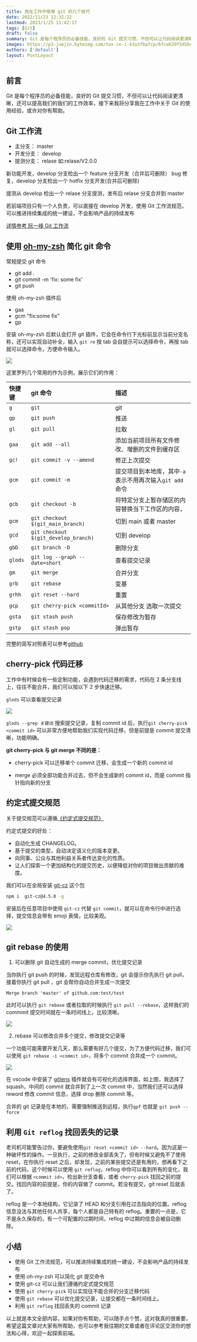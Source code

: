 ```yaml
---
title: 我在工作中使用 git 的几个技巧
date: 2022/11/23 12:32:22
lastmod: 2023/1/25 11:42:17
tags: [Git]
draft: false
summary: Git 是每个程序员的必备技能，良好的 Git 提交习惯，不但可以让代码阅读更清晰，还可以提高我们的我们的工作效率，接下来我将分享我在工作中关于 Git 的使用经验，或许对你有帮助。
images: https://p3-juejin.byteimg.com/tos-cn-i-k3u1fbpfcp/6fce639f5d1b4e0794b26f21326ed3f3~tplv-k3u1fbpfcp-watermark.image?
authors: ['default']
layout: PostLayout
---
```


## 前言

Git 是每个程序员的必备技能，良好的 Git 提交习惯，不但可以让代码阅读更清晰，还可以提高我们的我们的工作效率，接下来我将分享我在工作中关于 Git 的使用经验，或许对你有帮助。

## Git 工作流

- 主分支： master
- 开发分支： develop
- 提测分支： relase 如:relase/V2.0.0

新功能开发，develop 分支检出一个 feature 分支开发（合并后可删除）
bug 修复，develop 分支检出一个 hotfix 分支开发(合并后可删除)

提测从 develop 检出一个 relase 分支提测，发布后 relase 分支合并到 master

若前端项目只有一个人负责，可以直接在 develop 开发，使用 Git 工作流规范，可以推进持续集成的统一建设，不会影响产品的持续发布

[详情参考 阮一峰 Git 工作流](https://www.ruanyifeng.com/blog/2015/12/git-workflow.html)

## 使用 [oh-my-zsh](https://ohmyz.sh/ 'oh-my-zsh') 简化 git 命令

常规提交 git 命令

- git add .
- git commit -m 'fix: some fix'
- git push

使用 oh-my-zsh 插件后

- gaa
- gcm "fix:some fix"
- gp

安装 oh-my-zsh 后默认会打开 git 插件，它会在命令行下光标前显示当前分支名称，还可以实现自动补全，输入 `git re` 按 tab 会自提示可以选择命令，再按 tab 就可以选择命令，方便命令输入。

![](https://p3-juejin.byteimg.com/tos-cn-i-k3u1fbpfcp/5fdff4b9092f4cceacd3425c5d902558~tplv-k3u1fbpfcp-zoom-1.image)

这里罗列几个常用的作为示例，展示它们的作用：

| 快捷键  | git 命令                             | 描述                                                    |
| :------ | :----------------------------------- | :------------------------------------------------------ |
| `g`     | `git`                                | git                                                     |
| `gp`    | `git push`                           | 推送                                                    |
| `gl`    | `git pull`                           | 拉取                                                    |
| `gaa`   | `git add --all`                      | 添加当前项目所有文件修改、增删的文件到缓存区            |
| `gc!`   | `git commit -v --amend`              | 修正上次提交                                            |
| `gcm`   | `git commit -m`                      | 提交项目到本地库，其中`-a`表示不用再次输入`git add`命令 |
| `gcb`   | `git checkout -b`                    | 将特定分支上暂存储区的内容替换当下工作区的内容，        |
| `gcm`   | `git checkout $(git_main_branch)`    | 切到 main 或者 master                                   |
| `gcd`   | `git checkout $(git_develop_branch)` | 切到 develop                                            |
| `gbD`   | `git branch -D`                      | 删除分支                                                |
| `glods` | `git log --graph --date=short`       | 查看提交记录                                            |
| `gm`    | `git merge`                          | 合并分支                                                |
| `grb`   | `git rebase`                         | 变基                                                    |
| `grhh`  | `git reset --hard`                   | 重置                                                    |
| `gcp`   | `git cherry-pick <commitId>`         | 从其他分支 选取一次提交                                 |
| `gsta`  | `git stash push`                     | 保存修改为暂存                                          |
| `gstp`  | `git stash pop`                      | 弹出暂存                                                |

完整的简写对照表可以参考[github](https://github.com/ohmyzsh/ohmyzsh/tree/master/plugins/git)

## cherry-pick 代码迁移

工作中有时候会有一些定制功能，会遇到代码迁移的需求，代码在 2 条分支线上，往往不能合并，我们可以按以下 2 步快速迁移。

`glods` 可以查看提交记录

![](https://p3-juejin.byteimg.com/tos-cn-i-k3u1fbpfcp/e0a184c9ca2941159cd70388bfd24034~tplv-k3u1fbpfcp-zoom-1.image)

`glods --grep 关键词` 搜索提交记录，复制 commit id 后，执行`git cherry-pick <commit id>` 可以非常方便地帮助我们实现代码迁移，但是前提是 commit 提交清晰，功能明确。

**git cherry-pick 与 git merge 不同的是：**

- cherry-pick 可以迁移单个 commit 迁移，会生成一个新的 commit id

- merge 必须全部功能合并过去，但不会生成新的 commit id，而是 commit 指针指向新的分支

## 约定式提交规范

关于提交规范可以遵循[《约定式提交规范》](https://www.conventionalcommits.org/zh-hans/v1.0.0/)

约定式提交的好处：

- 自动化生成 CHANGELOG。
- 基于提交的类型，自动决定语义化的版本变更。
- 向同事、公众与其他利益关系者传达变化的性质。
- 让人们探索一个更加结构化的提交历史，以便降低对你的项目做出贡献的难度。

我们可以在全局安装 [git-cz](https://www.npmjs.com/package/git-cz 'git-cz') 这个包

```bash
npm i  git-cz@4.5.0 -g
```

安装后在任意项目中使用 `git-cz` 代替 `git commit`，就可以在命令行中进行选择，提交信息会带有 emoji 表情，比较美观。

![](https://p3-juejin.byteimg.com/tos-cn-i-k3u1fbpfcp/baef5205f1304406b7deb862519d8ceb~tplv-k3u1fbpfcp-zoom-1.image)

## git rebase 的使用

1. 可以删除 git 自动生成的 merge commit，优化提交记录

当你执行 git push 的时候，发现远程仓库有修改，git 会提示你先执行 git pull，接着你执行 git pull ，git 会帮你自动合并生成一次提交

```
Merge branch 'master' of github.com:test/test
```

此时可以执行 `git rebase` 或者拉取的时候执行 `git pull --rebase`，这样我们的 commmit 提交时间就在一条时间线上，比较清晰。

![](https://p3-juejin.byteimg.com/tos-cn-i-k3u1fbpfcp/2942637e570c4db9a10fc7de231d877d~tplv-k3u1fbpfcp-zoom-1.image)

2. rebase 可以修改合并多个提交，修改提交记录等

一个功能可能需要开发几天，那么需要有好几个提交，为了方便代码迁移，我们可以使用 `git rebase -i <commit id>`，将多个 commit 合并成一个 commit。

![](https://p3-juejin.byteimg.com/tos-cn-i-k3u1fbpfcp/34ea7b7010a24b318ff6a2374af97e6c~tplv-k3u1fbpfcp-zoom-1.image)

在 vscode 中安装了 [gitlens](https://marketplace.visualstudio.com/items?itemName=eamodio.gitlens 'vscode gitlens') 插件就会有可视化的选择界面，如上图，我选择了 squash，中间的 commit 就合并到了上一次 commit 中，当然我们还可以选择 reword 修改 commit 信息，选择 drop 删除 commit 等。

合并的 git 记录是在本地的，需要强制推送到远程，执行`gpf` 也就是 `git push --force`

## 利用 `Git reflog` 找回丢失的记录

老司机可能警告过你，要避免使用`git reset <commit id> --hard`。因为这是一种破坏性的操作。一旦执行，之前的修改全部丢失了，但有时候又避免不了使用 reset，在你执行 reset 之后，却发现，之前的某些提交还是有用的，想再看下之前的代码，这个时候可以使用 `git reflog`，reflog 中你可以看到所有的变化，我们可以根据 `<commit id>`，检出新分支查看，或者 `cherry-pick` 找回之前的提交。找回内容的前提是，你的内容做了 commit。若没有提交，git reset 后就丢了。

reflog 是一个本地结构，它记录了 HEAD 和分支引用在过去指向的位置。reflog 信息没法与其他任何人共享，每个人都是自己特有的 reflog。重要的一点是，它不是永久保存的，有一个可配置的过期时间，reflog 中过期的信息会被自动删除。

## 小结

- 使用 Git 工作流规范，可以推进持续集成的统一建设，不会影响产品的持续发布
- 使用 oh-my-zsh 可以简化 git 提交命令
- 使用 git-cz 可以让我们遵循约定式提交规范
- 使用 `git cherry-pick` 可以实现往不能合并的分支迁移代码
- 使用 `git rebase` 可以优化提交记录，让提交都在一条时间线上。
- 利用 `git reflog` 找回丢失的 commit 记录

以上就是本文全部内容，如果对你有帮助，可以随手点个赞，这对我真的很重要，希望这篇文章对大家有所帮助，也可以参考我往期的文章或者在评论区交流你的想法和心得，欢迎一起探索前端。
